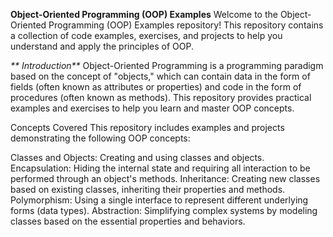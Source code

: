 

**Object-Oriented Programming (OOP) Examples**
Welcome to the Object-Oriented Programming (OOP) Examples repository! This repository contains a collection of code examples, exercises, and projects to help you understand and apply the principles of OOP.


_**
Introduction**_
Object-Oriented Programming is a programming paradigm based on the concept of "objects," which can contain data in the form of fields (often known as attributes or properties) and code in the form of procedures (often known as methods). This repository provides practical examples and exercises to help you learn and master OOP concepts.

Concepts Covered
This repository includes examples and projects demonstrating the following OOP concepts:

Classes and Objects: Creating and using classes and objects.
Encapsulation: Hiding the internal state and requiring all interaction to be performed through an object's methods.
Inheritance: Creating new classes based on existing classes, inheriting their properties and methods.
Polymorphism: Using a single interface to represent different underlying forms (data types).
Abstraction: Simplifying complex systems by modeling classes based on the essential properties and behaviors.
